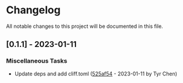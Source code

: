 # Changelog

All notable changes to this project will be documented in this file.

## [0.1.1] - 2023-01-11

### Miscellaneous Tasks

- Update deps and add cliff.toml ([525af54](525af54003c468b033eda70305a0e7e7d8d69374) - 2023-01-11 by Tyr Chen)

<!-- generated by git-cliff -->
